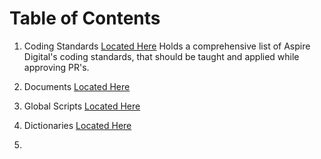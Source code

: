 # Table of Contents

1. Coding Standards
[Located Here](Education/CodingStandards.md) Holds a comprehensive list of Aspire Digital's coding standards, 
that should be taught and applied while approving PR's.

2. Documents
[Located Here]()

3. Global Scripts
[Located Here]()

4. Dictionaries
[Located Here]()

5. 